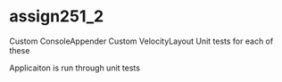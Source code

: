 # assign251_2
 
Custom ConsoleAppender
Custom VelocityLayout 
Unit tests for each of these

Applicaiton is run through unit tests
